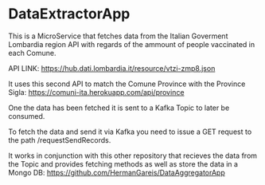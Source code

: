 # DataExtractorApp

This is a MicroService that fetches data from the Italian Goverment Lombardia region API with regards of the ammount of people vaccinated in each Comune.

API LINK: https://hub.dati.lombardia.it/resource/vtzi-zmp8.json

It uses this second API to match the Comune Province with the Province Sigla: https://comuni-ita.herokuapp.com/api/province

One the data has been fetched it is sent to a Kafka Topic to later be consumed.

To fetch the data and send it via Kafka you need to issue a GET request to the path /requestSendRecords.

It works in conjunction with this other repository that recieves the data from the Topic and provides fetching methods as well as store the data in a Mongo DB: https://github.com/HermanGareis/DataAggregatorApp

